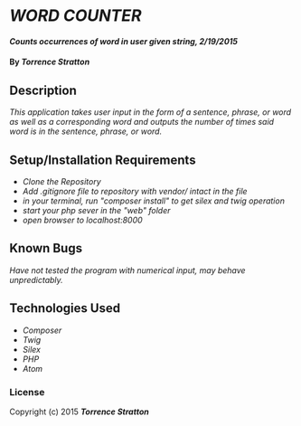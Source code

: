 # _WORD COUNTER_

#### _Counts occurrences of word in user given string, 2/19/2015_

#### By _**Torrence Stratton**_

## Description

_This application takes user input in the form of a sentence, phrase, or word as well as a corresponding word and outputs the number of times said word is in the sentence, phrase, or word._

## Setup/Installation Requirements

* _Clone the Repository_
* _Add .gitignore file to repository with vendor/ intact in the file_
* _in your terminal, run  "composer install" to get silex and twig operation_
* _start your php sever in the "web" folder_
* _open browser to localhost:8000_

## Known Bugs

_Have not tested the program with numerical input, may behave unpredictably._

## Technologies Used

* _Composer_
* _Twig_
* _Silex_
* _PHP_
* _Atom_

### License

Copyright (c) 2015 **_Torrence Stratton_**
